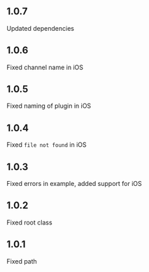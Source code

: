 ## 1.0.7
Updated dependencies

## 1.0.6
Fixed channel name in iOS

## 1.0.5
Fixed naming of plugin in iOS

## 1.0.4
Fixed `file not found` in iOS

## 1.0.3
Fixed errors in example, added support for iOS

## 1.0.2
Fixed root class

## 1.0.1
Fixed path
